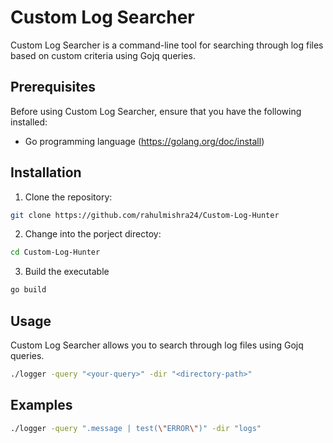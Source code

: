 # Custom Log Searcher
Custom Log Searcher is a command-line tool for searching through log files based on custom criteria using Gojq queries.

## Prerequisites
Before using Custom Log Searcher, ensure that you have the following installed:

- Go programming language (https://golang.org/doc/install)

## Installation

1. Clone the repository:

  ```bash
  git clone https://github.com/rahulmishra24/Custom-Log-Hunter
  ```

2. Change into the porject directoy:
   
 ```bash
 cd Custom-Log-Hunter
 ```
3. Build the executable
   
  ```bash
  go build
  ```
## Usage

Custom Log Searcher allows you to search through log files using Gojq queries.

```bash
./logger -query "<your-query>" -dir "<directory-path>"
```

## Examples

```bash
./logger -query ".message | test(\"ERROR\")" -dir "logs"
```




